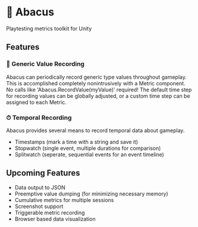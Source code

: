 # 🧮 Abacus
 Playtesting metrics toolkit for Unity

## Features
### 🧾 Generic Value Recording
Abacus can periodically record generic type values throughout gameplay.  This is accomplished completely nonintrusively with a Metric component.  No calls like 'Abacus.RecordValue(myValue)' required!  The default time step for recording values can be globally adjusted, or a custom time step can be assigned to each Metric.

### ⏱ Temporal Recording
Abacus provides several means to record temporal data about gameplay.
- Timestamps (mark a time with a string and save it)
- Stopwatch (single event, multiple durations for comparison)
- Splitwatch (seperate, sequential events for an event timeline)

## Upcoming Features
- Data output to JSON
- Preemptive value dumping (for minimizing necessary memory)
- Cumulative metrics for multiple sessions
- Screenshot support
- Triggerable metric recording
- Browser based data visualization
